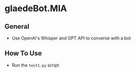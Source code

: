 # glaedeBot.MIA

## General
* Use OpenAI's Whisper and GPT API to converse with a bot 

## How To Use
* Run the `test1.py` script